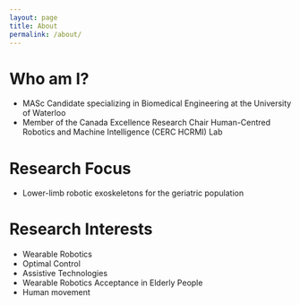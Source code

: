 ```yaml
---
layout: page
title: About
permalink: /about/
---
```


# Who am I?
- MASc Candidate specializing in Biomedical Engineering at the University of Waterloo
- Member of the Canada Excellence Research Chair Human-Centred Robotics and Machine Intelligence (CERC HCRMI) Lab

# Research Focus
- Lower-limb robotic exoskeletons for the geriatric population

# Research Interests
- Wearable Robotics
- Optimal Control
- Assistive Technologies
- Wearable Robotics Acceptance in Elderly People
- Human movement

<!---
This is the base Jekyll theme. You can find out more info about customizing your Jekyll theme, as well as basic Jekyll usage documentation at [jekyllrb.com](https://jekyllrb.com/)

You can find the source code for Minima at GitHub:
[jekyll][jekyll-organization] /
[minima](https://github.com/jekyll/minima)

You can find the source code for Jekyll at GitHub:
[jekyll][jekyll-organization] /
[jekyll](https://github.com/jekyll/jekyll)


[jekyll-organization]: https://github.com/jekyll
--->
